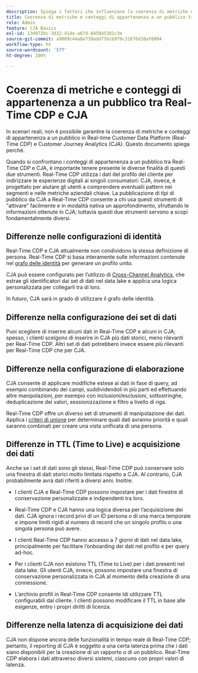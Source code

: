 ```yaml
---
description: Spiega i fattori che influenzano la coerenza di metriche e conteggi di appartenenza a un pubblico tra Real-time Customer Data Platform (Real-Time CDP) e CJA.
title: Coerenza di metriche e conteggi di appartenenza a un pubblico tra Real-Time CDP e CJA
role: Admin
feature: CJA Basics
exl-id: 13d972bc-3d32-414e-a67d-845845381c3e
source-git-commit: a9009c44a8e739add7fbcb9f9c31676d38af0094
workflow-type: ht
source-wordcount: '577'
ht-degree: 100%

---
```



# Coerenza di metriche e conteggi di appartenenza a un pubblico tra Real-Time CDP e CJA

In scenari reali, non è possibile garantire la coerenza di metriche e conteggi di appartenenza a un pubblico in Real-time Customer Data Platform (Real-Time CDP) e Customer Journey Analytics (CJA). Questo documento spiega perché.

Quando si confrontano i conteggi di appartenenza a un pubblico tra Real-Time CDP e CJA, è importante tenere presente le diverse finalità di questi due strumenti. Real-Time CDP utilizza i dati del profilo del cliente per indirizzare le esperienze digitali ai singoli consumatori: CJA, invece, è progettato per aiutare gli utenti a comprendere eventualii pattern nei segmenti e nelle metriche aziendali chiave. La pubblicazione di tipi di pubblico da CJA a Real-Time CDP consente a chi usa questi strumenti di “attivare” facilmente e in modalità nativa un approfondimento, sfruttando le informazioni ottenute in CJA; tuttavia questi due strumenti servono a scopi fondamentalmente diversi.

## Differenze nelle configurazioni di identità

Real-Time CDP e CJA attualmente non condividono la stessa definizione di persona. Real-Time CDP si basa interamente sulle informazioni contenute nel [grafo delle identità](https://experienceleague.adobe.com/docs/platform-learn/tutorials/identities/understanding-identity-and-identity-graphs.html?lang=it) per generare un profilo unito.

CJA può essere configurato per l’utilizzo di [Cross-Channel Analytics](/help/cca/overview.md), che estrae gli identificatori dai set di dati nel data lake e applica una logica personalizzata per collegarli tra di loro.

In futuro, CJA sarà in grado di utilizzare il grafo delle identità.

## Differenze nella configurazione dei set di dati

Puoi scegliere di inserire alcuni dati in Real-Time CDP e alcuni in CJA; spesso, i clienti scelgono di inserire in CJA più dati storici, meno rilevanti per Real-Time CDP. Altri set di dati potrebbero invece essere più rilevanti per Real-Time CDP che per CJA.

## Differenze nella configurazione di elaborazione

CJA consente di applicare modifiche estese ai dati in fase di query, ad esempio combinando dei campi, suddividendoli in più parti ed effettuando altre manipolazioni, per esempio con inclusioni/esclusioni, sottostringhe, deduplicazione dei valori, sessionizzazione e filtro a livello di riga.

Real-Time CDP offre un diverso set di strumenti di manipolazione dei dati. Applica i [criteri di unione](https://experienceleague.adobe.com/docs/experience-platform/profile/merge-policies/overview.html?lang=it) per determinare quali dati avranno priorità e quali saranno combinati per creare una vista unificata di una persona.

## Differenze in TTL (Time to Live) e acquisizione dei dati

Anche se i set di dati sono gli stessi, Real-Time CDP può conservare solo una finestra di dati storici molto limitata rispetto a CJA. Al contrario, CJA probabilmente avrà dati riferiti a diversi anni. Inoltre:

* I clienti CJA e Real-Time CDP possono impostare per i dati finestre di conservazione personalizzate e indipendenti tra loro.

* Real-Time CDP e CJA hanno una logica diversa per l’acquisizione dei dati. CJA ignora i record privi di un ID persona o di una marca temporale e impone limiti rigidi al numero di record che un singolo profilo o una singola persona può avere.

* I clienti Real-Time CDP hanno accesso a 7 giorni di dati nel data lake, principalmente per facilitare l’onboarding dei dati nel profilo e per query ad-hoc.

* Per i clienti CJA non esistono TTL (Time to Live) per i dati presenti nel data lake. Gli utenti CJA, invece, possono impostare una finestra di conservazione personalizzata in CJA al momento della creazione di una connessione.

* L’archivio profili in Real-Time CDP consente ldi utilizzare TTL configurabili dal cliente. I clienti possono modificare il TTL in base alle esigenze, entro i propri diritti di licenza.

## Differenze nella latenza di acquisizione dei dati

CJA non dispone ancora delle funzionalità in tempo reale di Real-Time CDP; pertanto, il reporting di CJA è soggetto a una certa latenza prima che i dati siano disponibili per la creazione di un rapporto o di un pubblico. Real-Time CDP elabora i dati attraverso diversi sistemi, ciascuno con propri valori di latenza.
